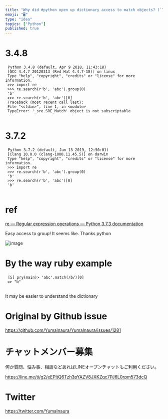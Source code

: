 ```yaml
---
title: "Why did #python open up dictionary access to match objects? (`TypeErro"
emoji: "🖥"
type: "idea"
topics: ["Python"]
published: true
---
```


<h1> 3.4.8 </h1>

<pre> <code class="py">Python 3.4.8 (default, Apr 9 2018, 11:43:18) 
 [GCC 4.4.7 20120313 (Red Hat 4.4.7-18)] on linux 
 Type &quot;help&quot;, &quot;copyright&quot;, &quot;credits&quot; or &quot;license&quot; for more information. 
 &gt;&gt;&gt; import re 
 &gt;&gt;&gt; re.search(r&#39;b&#39;, &#39;abc&#39;).group(0) 
 &#39;b&#39; 
 &gt;&gt;&gt; re.search(r&#39;b&#39;, &#39;abc&#39;)[0] 
 Traceback (most recent call last): 
 File &quot;&lt;stdin&gt;&quot;, line 1, in &lt;module&gt; 
 TypeError: &#39;_sre.SRE_Match&#39; object is not subscriptable 
</code> </pre>

<h1> 3.7.2 </h1>

<pre> <code class="py">Python 3.7.2 (default, Jan 13 2019, 12:50:01) 
 [Clang 10.0.0 (clang-1000.11.45.5)] on darwin 
 Type &quot;help&quot;, &quot;copyright&quot;, &quot;credits&quot; or &quot;license&quot; for more information. 
 &gt;&gt;&gt; import re 
 &gt;&gt;&gt; re.search(r&#39;b&#39;, &#39;abc&#39;).group(0) 
 &#39;b&#39; 
 &gt;&gt;&gt; re.search(r&#39;b&#39;, &#39;abc&#39;)[0] 
 &#39;b&#39; 
</code> </pre>

<h1> ref </h1>

<p> <a href="https://docs.python.org/3/library/re.html">re — Regular expression operations — Python 3.7.3 documentation</a> </p>

<p> Easy access to group! It seems like. Thanks python </p>

<p><img src="https://user-images.githubusercontent.com/13635059/56090302-94def800-5edb-11e9-8602-8419364f73e1.png" alt="image"></p>

<h1> By the way ruby example </h1>

<pre> <code class="rb">[5] pry(main)&gt; &#39;abc&#39;.match(/b/)[0] 
 =&gt; &quot;b&quot; 
</code> </pre>

<p> It may be easier to understand the dictionary </p>


# Original by Github issue

https://github.com/YumaInaura/YumaInaura/issues/1281








<!-- Update From Qiita API -->

# チャットメンバー募集


何か質問、悩み事、相談などあればLINEオープンチャットもご利用ください。

https://line.me/ti/g2/eEPltQ6Tzh3pYAZV8JXKZqc7PJ6L0rpm573dcQ





# Twitter


https://twitter.com/YumaInaura


<!-- Update From Qiita API -->


